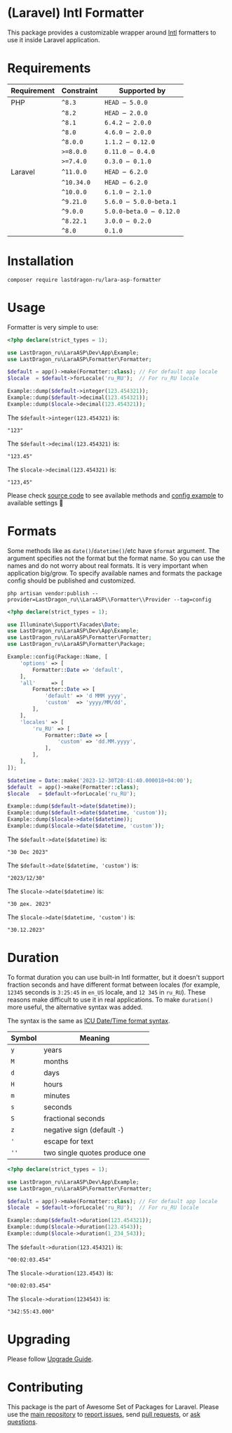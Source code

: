 # (Laravel) Intl Formatter

This package provides a customizable wrapper around [Intl](https://www.php.net/manual/en/book.intl) formatters to use it inside Laravel application.

[include:artisan]: <lara-asp-documentator:requirements "{$directory}">
[//]: # (start: preprocess/78cfc4c7c7c55577)
[//]: # (warning: Generated automatically. Do not edit.)

# Requirements

| Requirement  | Constraint          | Supported by |
|--------------|---------------------|------------------|
|  PHP  | `^8.3` |   `HEAD ⋯ 5.0.0`   |
|  | `^8.2` |   `HEAD ⋯ 2.0.0`   |
|  | `^8.1` |   `6.4.2 ⋯ 2.0.0`   |
|  | `^8.0` |   `4.6.0 ⋯ 2.0.0`   |
|  | `^8.0.0` |   `1.1.2 ⋯ 0.12.0`   |
|  | `>=8.0.0` |   `0.11.0 ⋯ 0.4.0`   |
|  | `>=7.4.0` |   `0.3.0 ⋯ 0.1.0`   |
|  Laravel  | `^11.0.0` |   `HEAD ⋯ 6.2.0`   |
|  | `^10.34.0` |   `HEAD ⋯ 6.2.0`   |
|  | `^10.0.0` |   `6.1.0 ⋯ 2.1.0`   |
|  | `^9.21.0` |   `5.6.0 ⋯ 5.0.0-beta.1`   |
|  | `^9.0.0` |   `5.0.0-beta.0 ⋯ 0.12.0`   |
|  | `^8.22.1` |   `3.0.0 ⋯ 0.2.0`   |
|  | `^8.0` |  `0.1.0`   |

[//]: # (end: preprocess/78cfc4c7c7c55577)

[include:template]: ../../docs/Shared/Installation.md ({"data": {"package": "formatter"}})
[//]: # (start: preprocess/8750339286f08805)
[//]: # (warning: Generated automatically. Do not edit.)

# Installation

```shell
composer require lastdragon-ru/lara-asp-formatter
```

[//]: # (end: preprocess/8750339286f08805)

# Usage

Formatter is very simple to use:

[include:example]: ./docs/Examples/Usage.php
[//]: # (start: preprocess/4c2bcd97f5d25b12)
[//]: # (warning: Generated automatically. Do not edit.)

```php
<?php declare(strict_types = 1);

use LastDragon_ru\LaraASP\Dev\App\Example;
use LastDragon_ru\LaraASP\Formatter\Formatter;

$default = app()->make(Formatter::class); // For default app locale
$locale  = $default->forLocale('ru_RU');  // For ru_RU locale

Example::dump($default->integer(123.454321));
Example::dump($default->decimal(123.454321));
Example::dump($locale->decimal(123.454321));
```

The `$default->integer(123.454321)` is:

```plain
"123"
```

The `$default->decimal(123.454321)` is:

```plain
"123.45"
```

The `$locale->decimal(123.454321)` is:

```plain
"123,45"
```

[//]: # (end: preprocess/4c2bcd97f5d25b12)

Please check [source code](./src/Formatter.php) to see available methods and [config example](defaults/config.php) to available settings 🤗

# Formats

Some methods like as `date()`/`datetime()`/etc have `$format` argument. The argument specifies not the format but the format name. So you can use the names and do not worry about real formats. It is very important when application big/grow. To specify available names and formats the package config should be published and customized.

```shell
php artisan vendor:publish --provider=LastDragon_ru\\LaraASP\\Formatter\\Provider --tag=config
```

[include:example]: ./docs/Examples/Config.php
[//]: # (start: preprocess/e30ad70238f2c282)
[//]: # (warning: Generated automatically. Do not edit.)

```php
<?php declare(strict_types = 1);

use Illuminate\Support\Facades\Date;
use LastDragon_ru\LaraASP\Dev\App\Example;
use LastDragon_ru\LaraASP\Formatter\Formatter;
use LastDragon_ru\LaraASP\Formatter\Package;

Example::config(Package::Name, [
    'options' => [
        Formatter::Date => 'default',
    ],
    'all'     => [
        Formatter::Date => [
            'default' => 'd MMM yyyy',
            'custom'  => 'yyyy/MM/dd',
        ],
    ],
    'locales' => [
        'ru_RU' => [
            Formatter::Date => [
                'custom' => 'dd.MM.yyyy',
            ],
        ],
    ],
]);

$datetime = Date::make('2023-12-30T20:41:40.000018+04:00');
$default  = app()->make(Formatter::class);
$locale   = $default->forLocale('ru_RU');

Example::dump($default->date($datetime));
Example::dump($default->date($datetime, 'custom'));
Example::dump($locale->date($datetime));
Example::dump($locale->date($datetime, 'custom'));
```

The `$default->date($datetime)` is:

```plain
"30 Dec 2023"
```

The `$default->date($datetime, 'custom')` is:

```plain
"2023/12/30"
```

The `$locale->date($datetime)` is:

```plain
"30 дек. 2023"
```

The `$locale->date($datetime, 'custom')` is:

```plain
"30.12.2023"
```

[//]: # (end: preprocess/e30ad70238f2c282)

# Duration

To format duration you can use built-in Intl formatter, but it doesn't support fraction seconds and have different format between locales (for example, `12345` seconds is `3:25:45` in `en_US` locale, and `12 345` in `ru_RU`). These reasons make difficult to use it in real applications. To make `duration()` more useful, the alternative syntax was added.

[include:docblock]: ./src/Utils/DurationFormatter.php ({"summary": false})
[//]: # (start: preprocess/29da251049347125)
[//]: # (warning: Generated automatically. Do not edit.)

The syntax is the same as [ICU Date/Time format syntax](https://unicode-org.github.io/icu/userguide/format_parse/datetime/#datetime-format-syntax).

| Symbol | Meaning                       |
|--------|-------------------------------|
| `y`    | years                         |
| `M`    | months                        |
| `d`    | days                          |
| `H`    | hours                         |
| `m`    | minutes                       |
| `s`    | seconds                       |
| `S`    | fractional seconds            |
| `z`    | negative sign (default `-`)   |
| `'`    | escape for text               |
| `''`   | two single quotes produce one |

[//]: # (end: preprocess/29da251049347125)

[include:example]: ./docs/Examples/Duration.php
[//]: # (start: preprocess/1bbaf6764d0f3cce)
[//]: # (warning: Generated automatically. Do not edit.)

```php
<?php declare(strict_types = 1);

use LastDragon_ru\LaraASP\Dev\App\Example;
use LastDragon_ru\LaraASP\Formatter\Formatter;

$default = app()->make(Formatter::class); // For default app locale
$locale  = $default->forLocale('ru_RU');  // For ru_RU locale

Example::dump($default->duration(123.454321));
Example::dump($locale->duration(123.4543));
Example::dump($locale->duration(1_234_543));
```

The `$default->duration(123.454321)` is:

```plain
"00:02:03.454"
```

The `$locale->duration(123.4543)` is:

```plain
"00:02:03.454"
```

The `$locale->duration(1234543)` is:

```plain
"342:55:43.000"
```

[//]: # (end: preprocess/1bbaf6764d0f3cce)

# Upgrading

Please follow [Upgrade Guide](UPGRADE.md).

[include:file]: ../../docs/Shared/Contributing.md
[//]: # (start: preprocess/c4ba75080f5a48b7)
[//]: # (warning: Generated automatically. Do not edit.)

# Contributing

This package is the part of Awesome Set of Packages for Laravel. Please use the [main repository](https://github.com/LastDragon-ru/lara-asp) to [report issues](https://github.com/LastDragon-ru/lara-asp/issues), send [pull requests](https://github.com/LastDragon-ru/lara-asp/pulls), or [ask questions](https://github.com/LastDragon-ru/lara-asp/discussions).

[//]: # (end: preprocess/c4ba75080f5a48b7)
